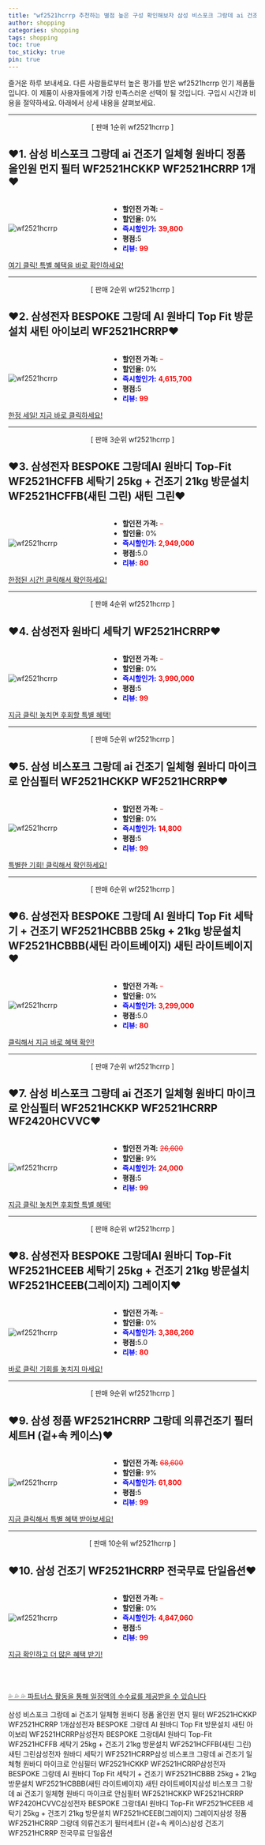 ```yaml
---
title: "wf2521hcrrp 추천하는 별점 높은 구성 확인해보자 삼성 비스포크 그랑데 ai 건조기"
author: shopping
categories: shopping
tags: shopping
toc: true
toc_sticky: true
pin: true
---
```

즐거운 하루 보내세요. 다른 사람들로부터 높은 평가를 받은 wf2521hcrrp 인기 제품들입니다. 이 제품이 사용자들에게 가장 만족스러운 선택이 될 것입니다. 구입시 시간과 비용을 절약하세요. 아래에서 상세 내용을 살펴보세요.

---
<p class="toplist" style="margin: 0 auto; display: block; width: fit-content;">[ 판매 1순위 wf2521hcrrp ]</p>

<h2><strong>❤️1. 삼성 비스포크 그랑데 ai 건조기 일체형 원바디 정품 올인원 먼지 필터 WF2521HCKKP WF2521HCRRP 1개❤️</strong></h2>

<div style="display: flex; align-items: center;">
    <div style="flex: 0.4;">
        <img src="https://thumbnail6.coupangcdn.com/thumbnails/remote/230x230ex/image/vendor_inventory/4c42/d64ce3e7988ad1a6fbdbaf495584ce9c206dabee9f7afbd9a3d5f4cc36a4.png" alt="wf2521hcrrp" style="max-width: 100%;">
    </div>
    <div style="flex: 0.6; margin-left: 10px;">
        <ul>
            <li><strong>할인전 가격:</strong> <del style="color: red;">-</del></li>
            <li><strong>할인율:</strong> 0%</li>
            <li><span style='color:blue'><strong>즉시할인가:</strong></span> <span style='color:red'><strong>39,800</strong></span></li>
            <li><strong>평점:</strong>5</li>
            <li><span style='color:blue'><strong>리뷰:</strong></span> <span style='color:red'><strong>99</strong></span></li>
        </ul>
    </div>
</div>
<div class="center">
    <a href="https://William4Davisa.github.io?lptag=AF9450613&subid=githubio&pageKey=7956719312&traceid=V0-153&itemId=21984588787&vendorItemId=89032178798" class="myButton">
        여기 클릭! 특별 혜택을 바로 확인하세요!
    </a>
</div>


---
<p class="toplist" style="margin: 0 auto; display: block; width: fit-content;">[ 판매 2순위 wf2521hcrrp ]</p>

<h2><strong>❤️2. 삼성전자 BESPOKE 그랑데 AI 원바디 Top Fit 방문설치 새틴 아이보리 WF2521HCRRP❤️</strong></h2>

<div style="display: flex; align-items: center;">
    <div style="flex: 0.4;">
        <img src="https://thumbnail9.coupangcdn.com/thumbnails/remote/230x230ex/image/vendor_inventory/74f4/264e0b5ed64985c38a590432c8dec1cc2285828e6daf7f2e446da0edc298.jpg" alt="wf2521hcrrp" style="max-width: 100%;">
    </div>
    <div style="flex: 0.6; margin-left: 10px;">
        <ul>
            <li><strong>할인전 가격:</strong> <del style="color: red;">-</del></li>
            <li><strong>할인율:</strong> 0%</li>
            <li><span style='color:blue'><strong>즉시할인가:</strong></span> <span style='color:red'><strong>4,615,700</strong></span></li>
            <li><strong>평점:</strong>5</li>
            <li><span style='color:blue'><strong>리뷰:</strong></span> <span style='color:red'><strong>99</strong></span></li>
        </ul>
    </div>
</div>
<div class="center">
    <a href="https://William4Davisa.github.io?lptag=AF9450613&subid=githubio&pageKey=7607900555&traceid=V0-153&itemId=20141729705&vendorItemId=87731136732" class="myButton">
        한정 세일! 지금 바로 클릭하세요!
    </a>
</div>


---
<p class="toplist" style="margin: 0 auto; display: block; width: fit-content;">[ 판매 3순위 wf2521hcrrp ]</p>

<h2><strong>❤️3. 삼성전자 BESPOKE 그랑데AI 원바디 Top-Fit WF2521HCFFB 세탁기 25kg + 건조기 21kg 방문설치 WF2521HCFFB(새틴 그린) 새틴 그린❤️</strong></h2>

<div style="display: flex; align-items: center;">
    <div style="flex: 0.4;">
        <img src="https://thumbnail6.coupangcdn.com/thumbnails/remote/230x230ex/image/vendor_inventory/5a75/221ac25dc2259d0f02ef16b5e582dcc4a32695ddeac2383e33b2d1045143.jpg" alt="wf2521hcrrp" style="max-width: 100%;">
    </div>
    <div style="flex: 0.6; margin-left: 10px;">
        <ul>
            <li><strong>할인전 가격:</strong> <del style="color: red;">-</del></li>
            <li><strong>할인율:</strong> 0%</li>
            <li><span style='color:blue'><strong>즉시할인가:</strong></span> <span style='color:red'><strong>2,949,000</strong></span></li>
            <li><strong>평점:</strong>5.0</li>
            <li><span style='color:blue'><strong>리뷰:</strong></span> <span style='color:red'><strong>80</strong></span></li>
        </ul>
    </div>
</div>
<div class="center">
    <a href="https://William4Davisa.github.io?lptag=AF9450613&subid=githubio&pageKey=7289744928&traceid=V0-153&itemId=18629025920&vendorItemId=88440746869" class="myButton">
        한정된 시간! 클릭해서 확인하세요!
    </a>
</div>


---
<p class="toplist" style="margin: 0 auto; display: block; width: fit-content;">[ 판매 4순위 wf2521hcrrp ]</p>

<h2><strong>❤️4. 삼성전자 원바디 세탁기 WF2521HCRRP❤️</strong></h2>

<div style="display: flex; align-items: center;">
    <div style="flex: 0.4;">
        <img src="https://thumbnail8.coupangcdn.com/thumbnails/remote/230x230ex/image/vendor_inventory/032f/791abb99a76644d838abb0b32ba53d89a686c33203bb802a19ae872c5fa5.png" alt="wf2521hcrrp" style="max-width: 100%;">
    </div>
    <div style="flex: 0.6; margin-left: 10px;">
        <ul>
            <li><strong>할인전 가격:</strong> <del style="color: red;">-</del></li>
            <li><strong>할인율:</strong> 0%</li>
            <li><span style='color:blue'><strong>즉시할인가:</strong></span> <span style='color:red'><strong>3,990,000</strong></span></li>
            <li><strong>평점:</strong>5</li>
            <li><span style='color:blue'><strong>리뷰:</strong></span> <span style='color:red'><strong>99</strong></span></li>
        </ul>
    </div>
</div>
<div class="center">
    <a href="https://William4Davisa.github.io?lptag=AF9450613&subid=githubio&pageKey=7679276316&traceid=V0-153&itemId=20506971663&vendorItemId=87584907530" class="myButton">
        지금 클릭! 놓치면 후회할 특별 혜택!
    </a>
</div>


---
<p class="toplist" style="margin: 0 auto; display: block; width: fit-content;">[ 판매 5순위 wf2521hcrrp ]</p>

<h2><strong>❤️5. 삼성 비스포크 그랑데 ai 건조기 일체형 원바디 마이크로 안심필터 WF2521HCKKP WF2521HCRRP❤️</strong></h2>

<div style="display: flex; align-items: center;">
    <div style="flex: 0.4;">
        <img src="https://thumbnail7.coupangcdn.com/thumbnails/remote/230x230ex/image/vendor_inventory/79aa/f5704ed68e9b73271c5876af4a84368c9ce73ac40f06e450d6b5053c19c5.png" alt="wf2521hcrrp" style="max-width: 100%;">
    </div>
    <div style="flex: 0.6; margin-left: 10px;">
        <ul>
            <li><strong>할인전 가격:</strong> <del style="color: red;">-</del></li>
            <li><strong>할인율:</strong> 0%</li>
            <li><span style='color:blue'><strong>즉시할인가:</strong></span> <span style='color:red'><strong>14,800</strong></span></li>
            <li><strong>평점:</strong>5</li>
            <li><span style='color:blue'><strong>리뷰:</strong></span> <span style='color:red'><strong>99</strong></span></li>
        </ul>
    </div>
</div>
<div class="center">
    <a href="https://William4Davisa.github.io?lptag=AF9450613&subid=githubio&pageKey=7978569763&traceid=V0-153&itemId=22091013662&vendorItemId=89138009713" class="myButton">
        특별한 기회! 클릭해서 확인하세요!
    </a>
</div>


---
<p class="toplist" style="margin: 0 auto; display: block; width: fit-content;">[ 판매 6순위 wf2521hcrrp ]</p>

<h2><strong>❤️6. 삼성전자 BESPOKE 그랑데 AI 원바디 Top Fit 세탁기 + 건조기 WF2521HCBBB 25kg + 21kg 방문설치 WF2521HCBBB(새틴 라이트베이지) 새틴 라이트베이지❤️</strong></h2>

<div style="display: flex; align-items: center;">
    <div style="flex: 0.4;">
        <img src="https://thumbnail8.coupangcdn.com/thumbnails/remote/230x230ex/image/vendor_inventory/15ae/e8b9124e1ea175dd23c232519b28ffd7cb68da930c3ff9bbf5020aab5439.jpg" alt="wf2521hcrrp" style="max-width: 100%;">
    </div>
    <div style="flex: 0.6; margin-left: 10px;">
        <ul>
            <li><strong>할인전 가격:</strong> <del style="color: red;">-</del></li>
            <li><strong>할인율:</strong> 0%</li>
            <li><span style='color:blue'><strong>즉시할인가:</strong></span> <span style='color:red'><strong>3,299,000</strong></span></li>
            <li><strong>평점:</strong>5.0</li>
            <li><span style='color:blue'><strong>리뷰:</strong></span> <span style='color:red'><strong>80</strong></span></li>
        </ul>
    </div>
</div>
<div class="center">
    <a href="https://William4Davisa.github.io?lptag=AF9450613&subid=githubio&pageKey=7289744928&traceid=V0-153&itemId=19734633337&vendorItemId=88440746880" class="myButton">
        클릭해서 지금 바로 혜택 확인!
    </a>
</div>


---
<p class="toplist" style="margin: 0 auto; display: block; width: fit-content;">[ 판매 7순위 wf2521hcrrp ]</p>

<h2><strong>❤️7. 삼성 비스포크 그랑데 ai 건조기 일체형 원바디 마이크로 안심필터 WF2521HCKKP WF2521HCRRP WF2420HCVVC❤️</strong></h2>

<div style="display: flex; align-items: center;">
    <div style="flex: 0.4;">
        <img src="https://thumbnail10.coupangcdn.com/thumbnails/remote/230x230ex/image/vendor_inventory/5dab/875866599ca3f637a3298217b5a3553f1ae37505ab67fe34de4d1923fa22.jpg" alt="wf2521hcrrp" style="max-width: 100%;">
    </div>
    <div style="flex: 0.6; margin-left: 10px;">
        <ul>
            <li><strong>할인전 가격:</strong> <del style="color: red;">26,600</del></li>
            <li><strong>할인율:</strong> 9%</li>
            <li><span style='color:blue'><strong>즉시할인가:</strong></span> <span style='color:red'><strong>24,000</strong></span></li>
            <li><strong>평점:</strong>5</li>
            <li><span style='color:blue'><strong>리뷰:</strong></span> <span style='color:red'><strong>99</strong></span></li>
        </ul>
    </div>
</div>
<div class="center">
    <a href="https://William4Davisa.github.io?lptag=AF9450613&subid=githubio&pageKey=7978492642&traceid=V0-153&itemId=22126589633&vendorItemId=90497645790" class="myButton">
        지금 클릭! 놓치면 후회할 특별 혜택!
    </a>
</div>


---
<p class="toplist" style="margin: 0 auto; display: block; width: fit-content;">[ 판매 8순위 wf2521hcrrp ]</p>

<h2><strong>❤️8. 삼성전자 BESPOKE 그랑데AI 원바디 Top-Fit WF2521HCEEB 세탁기 25kg + 건조기 21kg 방문설치 WF2521HCEEB(그레이지) 그레이지❤️</strong></h2>

<div style="display: flex; align-items: center;">
    <div style="flex: 0.4;">
        <img src="https://thumbnail6.coupangcdn.com/thumbnails/remote/230x230ex/image/vendor_inventory/c7d4/bd2bf6dd390194863ecf490c75332b0b6f79be99cac0209a7478d8e2de17.jpg" alt="wf2521hcrrp" style="max-width: 100%;">
    </div>
    <div style="flex: 0.6; margin-left: 10px;">
        <ul>
            <li><strong>할인전 가격:</strong> <del style="color: red;">-</del></li>
            <li><strong>할인율:</strong> 0%</li>
            <li><span style='color:blue'><strong>즉시할인가:</strong></span> <span style='color:red'><strong>3,386,260</strong></span></li>
            <li><strong>평점:</strong>5.0</li>
            <li><span style='color:blue'><strong>리뷰:</strong></span> <span style='color:red'><strong>80</strong></span></li>
        </ul>
    </div>
</div>
<div class="center">
    <a href="https://William4Davisa.github.io?lptag=AF9450613&subid=githubio&pageKey=7289744928&traceid=V0-153&itemId=18631028464&vendorItemId=86933085457" class="myButton">
        바로 클릭! 기회를 놓치지 마세요!
    </a>
</div>


---
<p class="toplist" style="margin: 0 auto; display: block; width: fit-content;">[ 판매 9순위 wf2521hcrrp ]</p>

<h2><strong>❤️9. 삼성 정품 WF2521HCRRP 그랑데 의류건조기 필터세트H (겉+속 케이스)❤️</strong></h2>

<div style="display: flex; align-items: center;">
    <div style="flex: 0.4;">
        <img src="https://thumbnail6.coupangcdn.com/thumbnails/remote/230x230ex/image/vendor_inventory/105a/97a04561e8b6d66270858f111d60e9ba79f8eaa41db583d7824fd6d3b861.jpg" alt="wf2521hcrrp" style="max-width: 100%;">
    </div>
    <div style="flex: 0.6; margin-left: 10px;">
        <ul>
            <li><strong>할인전 가격:</strong> <del style="color: red;">68,600</del></li>
            <li><strong>할인율:</strong> 9%</li>
            <li><span style='color:blue'><strong>즉시할인가:</strong></span> <span style='color:red'><strong>61,800</strong></span></li>
            <li><strong>평점:</strong>5</li>
            <li><span style='color:blue'><strong>리뷰:</strong></span> <span style='color:red'><strong>99</strong></span></li>
        </ul>
    </div>
</div>
<div class="center">
    <a href="https://William4Davisa.github.io?lptag=AF9450613&subid=githubio&pageKey=8097172739&traceid=V0-153&itemId=22894023860&vendorItemId=90218553935" class="myButton">
        지금 클릭해서 특별 혜택 받아보세요!
    </a>
</div>


---
<p class="toplist" style="margin: 0 auto; display: block; width: fit-content;">[ 판매 10순위 wf2521hcrrp ]</p>

<h2><strong>❤️10. 삼성 건조기 WF2521HCRRP 전국무료 단일옵션❤️</strong></h2>

<div style="display: flex; align-items: center;">
    <div style="flex: 0.4;">
        <img src="https://thumbnail6.coupangcdn.com/thumbnails/remote/230x230ex/image/vendor_inventory/a705/fad6fe02948382c97c8e8c7d8103f69150a7372b2cad1a9079101fbb08d0.jpg" alt="wf2521hcrrp" style="max-width: 100%;">
    </div>
    <div style="flex: 0.6; margin-left: 10px;">
        <ul>
            <li><strong>할인전 가격:</strong> <del style="color: red;">-</del></li>
            <li><strong>할인율:</strong> 0%</li>
            <li><span style='color:blue'><strong>즉시할인가:</strong></span> <span style='color:red'><strong>4,847,060</strong></span></li>
            <li><strong>평점:</strong>5</li>
            <li><span style='color:blue'><strong>리뷰:</strong></span> <span style='color:red'><strong>99</strong></span></li>
        </ul>
    </div>
</div>
<div class="center">
    <a href="https://William4Davisa.github.io?lptag=AF9450613&subid=githubio&pageKey=7323425852&traceid=V0-153&itemId=18787638049&vendorItemId=86006324870" class="myButton">
        지금 확인하고 더 많은 혜택 받기!
    </a>
</div>

<br><br><br>[💦 💦 💦 파트너스 활동을 통해 일정액의 수수료를 제공받을 수 있습니다](https://link.coupang.com/a/bcpT2c)<br><br>삼성 비스포크 그랑데 ai 건조기 일체형 원바디 정품 올인원 먼지 필터 WF2521HCKKP WF2521HCRRP 1개삼성전자 BESPOKE 그랑데 AI 원바디 Top Fit 방문설치 새틴 아이보리 WF2521HCRRP삼성전자 BESPOKE 그랑데AI 원바디 Top-Fit WF2521HCFFB 세탁기 25kg + 건조기 21kg 방문설치 WF2521HCFFB(새틴 그린) 새틴 그린삼성전자 원바디 세탁기 WF2521HCRRP삼성 비스포크 그랑데 ai 건조기 일체형 원바디 마이크로 안심필터 WF2521HCKKP WF2521HCRRP삼성전자 BESPOKE 그랑데 AI 원바디 Top Fit 세탁기 + 건조기 WF2521HCBBB 25kg + 21kg 방문설치 WF2521HCBBB(새틴 라이트베이지) 새틴 라이트베이지삼성 비스포크 그랑데 ai 건조기 일체형 원바디 마이크로 안심필터 WF2521HCKKP WF2521HCRRP WF2420HCVVC삼성전자 BESPOKE 그랑데AI 원바디 Top-Fit WF2521HCEEB 세탁기 25kg + 건조기 21kg 방문설치 WF2521HCEEB(그레이지) 그레이지삼성 정품 WF2521HCRRP 그랑데 의류건조기 필터세트H (겉+속 케이스)삼성 건조기 WF2521HCRRP 전국무료 단일옵션